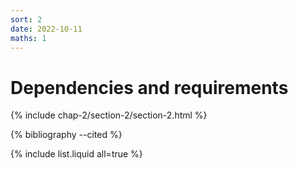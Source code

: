 ```yaml
---
sort: 2
date: 2022-10-11
maths: 1
---
```


# Dependencies and requirements

{% include chap-2/section-2/section-2.html %}

{% bibliography --cited %}

{% include list.liquid all=true %}
